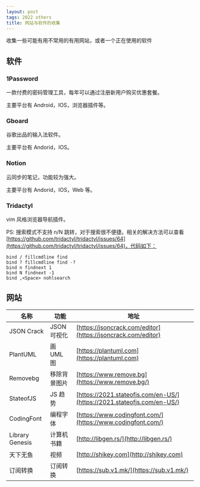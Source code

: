 ```yaml
---
layout: post
tags: 2022 others
title: 网站与软件的收集
---
```


收集一些可能有用不常用的有用网站，或者一个正在使用的软件

## 软件

### 1Password

一款付费的密码管理工具，每年可以通过注册新用户购买优惠套餐。

主要平台有 Android，IOS，浏览器插件等。

### Gboard

谷歌出品的输入法软件。

主要平台有 Andorid，IOS。

### Notion

云同步的笔记，功能较为强大。

主要平台有 Andorid，IOS，Web 等。

### Tridactyl

vim 风格浏览器导航插件。

PS: 搜索模式不支持 n/N 跳转，对于搜索很不便捷。相关的解决方法可以查看 [https://github.com/tridactyl/tridactyl/issues/64](https://github.com/tridactyl/tridactyl/issues/64)，代码如下：

```plain
bind / fillcmdline find
bind ? fillcmdline find -?
bind n findnext 1
bind N findnext -1
bind ,<Space> nohlsearch
```

## 网站

| 名称            | 功能         | 地址                                                                           |
| --------------- | ------------ | ------------------------------------------------------------------------------ |
| JSON Crack      | JSON 可视化  | [https://jsoncrack.com/editor](https://jsoncrack.com/editor)                   |
| PlantUML        | 画 UML 图    | [https://plantuml.com](https://plantuml.com)                                   |
| Removebg        | 移除背景图片 | [https://www.remove.bg](https://www.remove.bg/)                                |
| StateofJS       | JS 趋势      | [https://2021.stateofjs.com/en-US/](https://2021.stateofjs.com/en-US/)         |
| CodingFont      | 编程字体     | [https://www.codingfont.com/](https://www.codingfont.com/)                     |
| Library Genesis | 计算机书籍   | [http://libgen.rs/](http://libgen.rs/)                                         |
| 天下无鱼        | 视频         | [http://shikey.com](http://shikey.com)                                         |
| 订阅转换        | 订阅转换     | [https://sub.v1.mk/](https://sub.v1.mk/)                                       |
